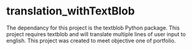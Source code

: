 # translation_withTextBlob
The dependancy for this project is the textblob Python package. 
This project requires textblob and will 
translate multiple lines of user input to english. 
This project was created to meet objective one of portfolio. 
